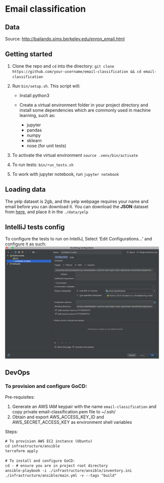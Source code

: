 # Email classification 

## Data
 
Source: http://bailando.sims.berkeley.edu/enron_email.html

## Getting started

1. Clone the repo and `cd` into the directory: `git clone https://github.com/your-username/email-classification && cd email-classification`

3. Run `bin/setup.sh`. This script will:

	- Install python3

	- Create a virtual environment folder in your project directory and install some dependencies which are commonly used in machine learning, such as:
		- jupyter
		- pandas
		- numpy
		- sklearn
		- nose (for unit tests)

4. To activate the virtual environment `source .venv/bin/activate`

5. To run tests: `bin/run_tests.sh`

6. To work with jupyter notebook, run `jupyter notebook`

## Loading data

The yelp dataset is 2gb, and the yelp webpage requires your name and email before you can download it. You can download the **JSON** dataset from [here](https://www.yelp.com/dataset/download), and place it in the `./data/yelp`

## IntelliJ tests config

To configure the tests to run on IntelliJ, Select 'Edit Configurations...' and configure it as such:
![intellij configuration](./images/intellij_ide_config.png)

## DevOps

### To provision and configure GoCD:

Pre-requisites:
1. Generate an AWS IAM keypair with the name `email-classification` and copy private email-classification.pem file to ~/.ssh/
2. Obtain and export AWS_ACCESS_KEY_ID and AWS_SECRET_ACCESS_KEY as environment shell variables

Steps:
```
# To provision AWS EC2 instance (Ubuntu)
cd infrastructure/ansible
terraform apply

# To install and configure GoCD:
cd - # ensure you are in project root directory
ansible-playbook -i ./infrastructure/ansible/inventory.ini ./infrastructure/ansible/main.yml -v --tags "build"
```
